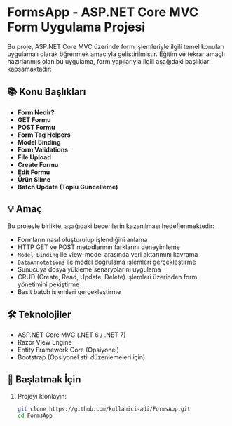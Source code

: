 # FormsApp - ASP.NET Core MVC Form Uygulama Projesi

Bu proje, ASP.NET Core MVC üzerinde form işlemleriyle ilgili temel konuları uygulamalı olarak öğrenmek amacıyla geliştirilmiştir. Eğitim ve tekrar amaçlı hazırlanmış olan bu uygulama, form yapılarıyla ilgili aşağıdaki başlıkları kapsamaktadır:

## 📚 Konu Başlıkları

- **Form Nedir?**
- **GET Formu**
- **POST Formu**
- **Form Tag Helpers**
- **Model Binding**
- **Form Validations**
- **File Upload**
- **Create Formu**
- **Edit Formu**
- **Ürün Silme**
- **Batch Update (Toplu Güncelleme)**

## 💡 Amaç

Bu projeyle birlikte, aşağıdaki becerilerin kazanılması hedeflenmektedir:

- Formların nasıl oluşturulup işlendiğini anlama
- HTTP GET ve POST metodlarının farklarını deneyimleme
- `Model Binding` ile view-model arasında veri aktarımını kavrama
- `DataAnnotations` ile model doğrulama işlemleri gerçekleştirme
- Sunucuya dosya yükleme senaryolarını uygulama
- CRUD (Create, Read, Update, Delete) işlemleri üzerinden form yönetimini pekiştirme
- Basit batch işlemleri gerçekleştirme

## 🛠️ Teknolojiler

- ASP.NET Core MVC (.NET 6 / .NET 7)
- Razor View Engine
- Entity Framework Core (Opsiyonel)
- Bootstrap (Opsiyonel stil düzenlemeleri için)

## 🚀 Başlatmak İçin

1. Projeyi klonlayın:
   ```bash
   git clone https://github.com/kullanici-adi/FormsApp.git
   cd FormsApp
